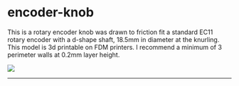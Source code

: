 # encoder-knob
This is a rotary encoder knob was drawn to friction fit a standard EC11 rotary encoder with a d-shape shaft, 18.5mm in diameter at the knurling. This model is 3d printable on FDM printers. I recommend a minimum of 3 perimeter walls at 0.2mm layer height.

<img src="https://raw.githubusercontent.com/melonbred/open-source-projects/main/.file-data/encoder-knob.png">

---
